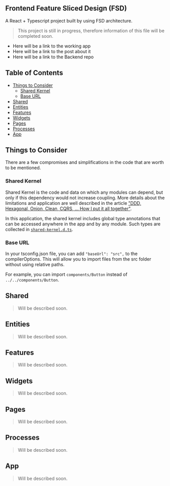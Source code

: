 ## Frontend Feature Sliced Design (FSD)

A React + Typescript project built by using FSD architecture.

> This project is still in progress, therefore information of this file will be completed soon.

- Here will be a link to the working app
- Here will be a link to the post about it
- Here will be a link to the Backend repo

## Table of Contents

- [Things to Consider](#things-to-consider)
    - [Shared Kernel](#shared-kernel)
    - [Base URL](#base-url)
- [Shared](#shared)
- [Entities](#entities)
- [Features](#features)
- [Widgets](#widgets)
- [Pages](#pages)
- [Processes](#processes)
- [App](#app)

<a name="things-to-consider"></a>

## Things to Consider

There are a few compromises and simplifications in the code that are worth to be mentioned.

<a name="shared-kernel"></a>

### Shared Kernel

Shared Kernel is the code and data on which any modules can depend, but only if this dependency would not increase
coupling. More details about the limitations and application are well described in the article ["DDD, Hexagonal, Onion,
Clean, CQRS, ... How I put it all together"](https://herbertograca.com/2017/11/16/explicit-architecture-01-ddd-hexagonal-onion-clean-cqrs-how-i-put-it-all-together/).

In this application, the shared kernel includes global type annotations that can be accessed anywhere in the app and by
any module. Such types are collected
in [`shared-kernel.d.ts`](https://github.com/nnniyaz/blog/blob/master/src/shared-kernel.d.ts).

<a name="base-url"></a>

### Base URL

In your tsconfig.json file, you can add `"baseUrl": "src",` to the compilerOptions. This will allow you to import files
from the src folder without using relative paths.

For example, you can import `components/Button` instead of `../../components/Button`.

## Shared

> Will be described soon.

## Entities

> Will be described soon.

## Features

> Will be described soon.

## Widgets

> Will be described soon.

## Pages

> Will be described soon.

## Processes

> Will be described soon.

## App

> Will be described soon.
